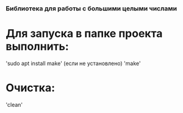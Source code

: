 ### Библиотека для работы с большими целыми числами


# Для запуска в папке проекта выполнить:
'sudo apt install make' (если не установлено)
'make'

# Очистка:
'clean'